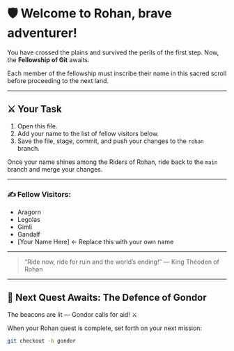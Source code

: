 # 🛡️ Welcome to **Rohan**, brave adventurer!  

You have crossed the plains and survived the perils of the first step. Now, the **Fellowship of Git** awaits.  

Each member of the fellowship must inscribe their name in this sacred scroll before proceeding to the next land.  

---

## ⚔️ Your Task

1. Open this file.  
2. Add your name to the list of fellow visitors below.  
3. Save the file, stage, commit, and push your changes to the `rohan` branch.  

Once your name shines among the Riders of Rohan, ride back to the `main` branch and merge your changes.  

---

### ✍️ Fellow Visitors:
- Aragorn  
- Legolas  
- Gimli  
- Gandalf  
- [Your Name Here] ← Replace this with your own name

---

> “Ride now, ride for ruin and the world’s ending!” — King Théoden of Rohan  

---

## 🏰 Next Quest Awaits: The Defence of Gondor

The beacons are lit — Gondor calls for aid! ⚔️  

When your Rohan quest is complete, set forth on your next mission:

```bash
git checkout -b gondor
